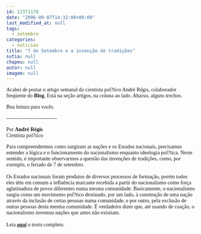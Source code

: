 ```yaml
---
id: 12371178
date: "2006-09-07T14:32:00+00:00"
last_modified_at: null
tags:
  - setembro
categories:
  - noticias
title: "7 de Setembro e a invenção de tradições"
sutia: null
chapeu: null
autor: null
imagem: null
---
```

<p><P><FONT face=Verdana>Acabei de postar o artigo semanal do cientista pol?tico André Régis, colaborador freqüente do <STRONG>Blog</STRONG>. Está na seção artigos, na coluna ao lado. Abaixo, alguns trechos.</FONT></P></p>
<p><P><FONT face=Verdana>Boa leitura para vocês.</FONT></P></p>
<p><P><FONT face=Verdana>-----------------------------</FONT></P></p>
<p><P><FONT face=Verdana>Por <STRONG>André Régis</STRONG><BR>Cientista pol?tico</FONT></P></p>
<p><P><FONT face=Verdana>Para compreendermos como surgiram as nações e os Estados nacionais, precisamos entender a lógica e o funcionamento do nacionalismo enquanto ideologia pol?tica. Neste sentido, é importante observarmos a questão das invenções de tradições, como, por exemplo, o feriado de 7 de setembro.<BR><BR>Os Estados nacionais foram produtos de diversos processos de formação, porém todos eles têm em comum a influência marcante recebida a partir do nacionalismo como força aglutinadora de povos diferentes numa mesma comunidade. Basicamente, o nacionalismo surgiu como um movimento pol?tico destinado, por um lado, à construção de uma nação através da inclusão de certas pessoas numa comunidade, e por outro, pela exclusão de outras pessoas desta mesma comunidade. É verdadeiro dizer que, até usando de coação, o nacionalismo inventou nações que antes não existiam.<BR><BR>Leia <STRONG><EM><A href=\"https://jc3.uol.com.br/blogs/jc/2006/09/07/not_1279.php\">aqui</A></EM></STRONG> o texto completo.</FONT></P> </p>
